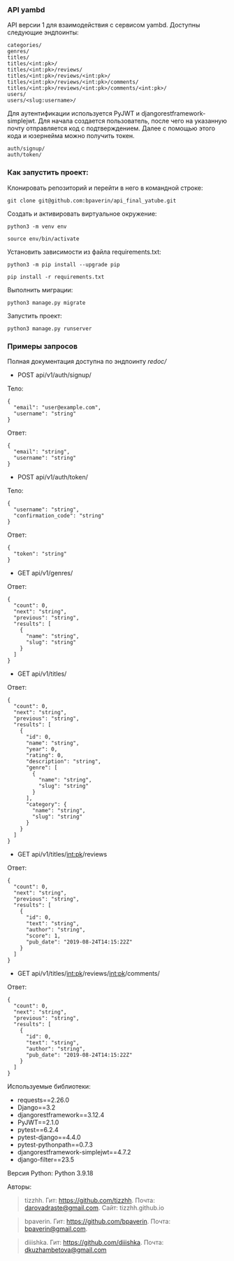 ### API yambd
API версии 1 для взаимодействия с сервисом yambd. Доступны следующие эндпоинты:
```
categories/
genres/
titles/
titles/<int:pk>/
titles/<int:pk>/reviews/
titles/<int:pk>/reviews/<int:pk>/
titles/<int:pk>/reviews/<int:pk>/comments/
titles/<int:pk>/reviews/<int:pk>/comments/<int:pk>/
users/
users/<slug:username>/
``` 

Для аутентификации используется PyJWT и djangorestframework-simplejwt. Для начала создается пользователь, после чего на указанную почту отправляется код с подтверждением. Далее с помощью этого кода и юзернейма можно получить токен.
```
auth/signup/
auth/token/
```

### Как запустить проект:

Клонировать репозиторий и перейти в него в командной строке:

```
git clone git@github.com:bpaverin/api_final_yatube.git
```


Cоздать и активировать виртуальное окружение:

```
python3 -m venv env
```

```
source env/bin/activate
```

Установить зависимости из файла requirements.txt:

```
python3 -m pip install --upgrade pip
```

```
pip install -r requirements.txt
```

Выполнить миграции:

```
python3 manage.py migrate
```

Запустить проект:

```
python3 manage.py runserver
```

### Примеры запросов
Полная документация доступна по эндпоинту *redoc/*

- POST api/v1/auth/signup/

Тело:
```
{
  "email": "user@example.com",
  "username": "string"
}
```

Ответ:
```
{
  "email": "string",
  "username": "string"
}
```

- POST api/v1/auth/token/

Тело:
```
{
  "username": "string",
  "confirmation_code": "string"
}
```

Ответ:
```
{
  "token": "string"
}
```

- GET api/v1/genres/

Ответ:
```
{
  "count": 0,
  "next": "string",
  "previous": "string",
  "results": [
    {
      "name": "string",
      "slug": "string"
    }
  ]
}
```
- GET api/v1/titles/

Ответ:
```
{
  "count": 0,
  "next": "string",
  "previous": "string",
  "results": [
    {
      "id": 0,
      "name": "string",
      "year": 0,
      "rating": 0,
      "description": "string",
      "genre": [
        {
          "name": "string",
          "slug": "string"
        }
      ],
      "category": {
        "name": "string",
        "slug": "string"
      }
    }
  ]
}
```
- GET api/v1/titles/<int:pk>/reviews

Ответ:
```
{
  "count": 0,
  "next": "string",
  "previous": "string",
  "results": [
    {
      "id": 0,
      "text": "string",
      "author": "string",
      "score": 1,
      "pub_date": "2019-08-24T14:15:22Z"
    }
  ]
}
```
- GET api/v1/titles/<int:pk>/reviews/<int:pk>/comments/

Ответ:
```
{
  "count": 0,
  "next": "string",
  "previous": "string",
  "results": [
    {
      "id": 0,
      "text": "string",
      "author": "string",
      "pub_date": "2019-08-24T14:15:22Z"
    }
  ]
}
```

Используемые библиотеки:
- requests==2.26.0
- Django==3.2
- djangorestframework==3.12.4
- PyJWT==2.1.0
- pytest==6.2.4
- pytest-django==4.4.0
- pytest-pythonpath==0.7.3
- djangorestframework-simplejwt==4.7.2
- django-filter==23.5

Версия Python:
Python 3.9.18

Авторы:

> tizzhh. Гит: https://github.com/tizzhh. Почта: darovadraste@gmail.com. Сайт: tizzhh.github.io

> bpaverin. Гит: https://github.com/bpaverin. Почта: bpaverin@gmail.com.

> diiishka. Гит: https://github.com/diiishka. Почта: dkuzhambetova@gmail.com